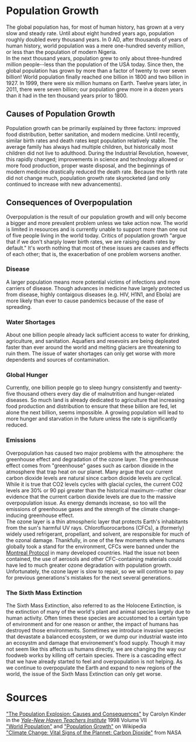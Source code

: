# Population Growth
The global population has, for most of human history, has grown at a very slow and steady rate. Until about eight hundred years ago, population roughly doubled every thousand years.
In 0 AD, after thousands of years of human history, world population was a mere one-hundred seventy million, or less than the population of modern Nigeria.  
In the next thousand years, population grew to only about three-hundred million people--less  than the population of the USA today.
Since then, the global population has grown by more than a factor of twenty to over seven billion! World population finally reached one billion in 1800 and two billion in 1927. In 1999, there were six million humans on Earth. Twelve years later, in 2011, there were seven billion; our population grew more in a dozen years than it had in the ten thousand years prior to 1800.


## Causes of Population Growth
Population growth can be primarily explained by three factors: improved food distribution, better sanitation, and modern medicine. 
Until recently, similar birth rates and death rates kept population relatively stable.
The average family has always had multiple children, but historically most children did not live to adulthood.
During the Industrial Revolution, however, this rapidly changed; improvements in science and technology allowed or more food production, proper waste disposal, and the beginnings of modern medicine drastically reduced the death rate. Because the birth rate did not change much, population growth rate skyrocketed (and only continued to increase with new advancements).


## Consequences of Overpopulation
Overpopulation is the result of our population growth and will only become a bigger and more prevalent problem unless we take action now. 
The world is limited in resources and is currently unable to support more than one out of five people living in the world today.
Critics of population growth "argue that if we don't sharply lower birth rates, we are raising death rates by default." 
It's worth nothing that most of these issues are causes and effects of each other; that is, the exacerbation of one problem worsens another.

### Disease
A larger population means more potential victims of infections and more carriers of disease.
Though advances in medicine have largely protected us from disease, highly contaigous diseases (e.g. HIV, H1N1, and Ebola) are more likely than ever to cause pandemics because of the ease of spreading.

### Water Shortages
About one billion people already lack sufficient access to water for drinking, agriculture, and sanitation. Aquafiers and resevoirs are being depleated faster than ever around the world and melting glaciers are threatening to ruin them. The issue of water shortages can only get worse with more dependents and sources of contamination.

### Global Hunger
Currently, one billion people go to sleep hungry consistently and twenty-five thousand others every day die of malnutrition and hunger-related diseases.
So much land is already dedicated to agriculture that increasing food production and distribution to ensure that these billion are fed, let alone the next billion, seems impossible.
A growing population will lead to more hunger and starvation in the future unless the rate is significantly reduced.

### Emissions
Overpopulation has caused two major problems with the atmosphere: the greenhouse effect and degradation of the ozone layer.
The greenhouse effect comes from "greenhouse" gases such as carbon dioxide in the atmosphere that trap heat on our planet. Many argue that our current carbon dioxide levels are natural since carbon dioxide levels are cyclical. While it is true that CO2 levels cycles with glacial cycles, the current CO2 levels are 30% or 90 ppi greater than the historical maximum--rather clear evidence that the current carbon dioxide levels are due to the massive overpopulation issue. As energy demands increase, so too will the emissions of greenhouse gases and the strength of the climate change-inducing greenhouse effect.  
The ozone layer is a thin atmospheric layer that protects Earth's inhabitants from the sun's harmful UV rays. Chlorofluorocarbons (CFCs), a (formerly) widely used refrigerant, propellant, and solvent, are responsible for much of the ozonal damage. Thankfully, in one of the few moments where humans globally took a stand for the environment, CFCs were banned under the [Montreal Protocol](http://en.wikipedia.org/wiki/Montreal_Protocol) in many developed countries. Had the issue not been contained, the use of aerosols and other CFC-containing materials could have led to much greater ozone degradation with population growth. Unfortunately, the ozone layer is slow to repair, so we will continue to pay for previous generations's mistakes for the next several generations.

### The Sixth Mass Extinction
The Sixth Mass Extinction, also referred to as the Holocene Extinction, is the extinction of many of the world's plant and animal species largely due to human activity. 
Often times these species are accustomed to a certain type of environment and for one reason or anther, the impact of humans has destroyed those environments. 
Sometimes we introduce invasive species that devastate a balanced ecosystem, or we dump our industrial waste into an ecosystm and damage that environement's food supply. 
Though it may not seem like this affects us humans directly, we are changing the way our foodweb works by killing off certain species. 
There is a cascading effect that we have already started to feel and overpopulation is not helping. As we continue to overpopulate the Earth and expand to new regions of the world, the issue of the Sixth Mass Extinction can only get worse.


# Sources
["The Population Explosion: Causes and Consequences"](http://www.yale.edu/ynhti/curriculum/units/1998/7/98.07.02.x.html) by Carolyn Kinder in the [*Yale-New Haven Teachers Institute*](http://www.yale.edu/ynhti/curriculum/units/1998/7/) 1998 Volume VII  
["World Population"](http://en.wikipedia.org/wiki/World_population) and ["Population Growth"](http://en.wikipedia.org/wiki/Population_growth) on Wikipedia  
["Climate Change: Vital Signs of the Plannet: Carbon Dioxide"](http://climate.nasa.gov/vital-signs/carbon-dioxide/) from NASA 
